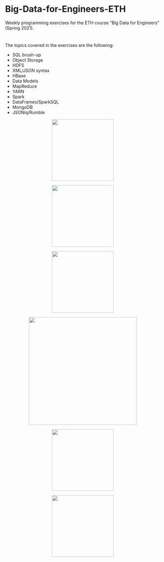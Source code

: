 # Big-Data-for-Engineers-ETH
Weekly programming exercises for the ETH course "Big Data for Engineers" (Spring 2021).

#

The topics covered in the exercises are the following:

<ul>
  <li>SQL brush-up</li>
  <li>Object Storage</li>
  <li>HDFS</li>
  <li>XML/JSON syntax</li>
  <li>HBase</li>
  <li>Data Models</li>
  <li>MapReduce</li>
  <li>YARN</li>
  <li>Spark</li>
  <li>DataFrames/SparkSQL</li>
  <li>MongoDB</li>
  <li>JSONiq/Rumble</li>
</ul>

<p align="center">
 <img height="200" src="https://user-images.githubusercontent.com/64502909/140437487-a320e54b-5575-4362-b6b3-f8b990f88d09.png"/>
</p>

<p align="center">
 <img height="200" src="https://user-images.githubusercontent.com/64502909/140437491-158264ed-43ec-4ec1-ad1e-d1f02925d566.png"/>
</p>

<p align="center">
 <img height="200" src="https://user-images.githubusercontent.com/64502909/140437494-9910cfd3-b8e7-4464-ac39-4baa408b95ba.png"/>
</p>

<p align="center">
 <img  height="350" src="https://user-images.githubusercontent.com/64502909/140437500-ba5aca0e-e5b7-49df-9bc1-ac5b0882a703.png"/>
</p>

<p align="center">
 <img height="200" src="https://user-images.githubusercontent.com/64502909/140437501-7d74ad7d-324e-43b3-82c5-70a7e20f507b.png"/>
</p>

<p align="center">
 <img height="200" src="https://user-images.githubusercontent.com/64502909/140437507-ddee5fc7-f4ad-4a7f-8336-87b2d1390c9d.png"/>
</p>

